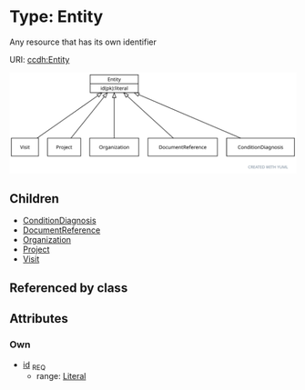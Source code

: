 
# Type: Entity


Any resource that has its own identifier

URI: [ccdh:Entity](https://ccdh.org/Entity)


![img](images/Entity.svg)

## Children

 * [ConditionDiagnosis](ConditionDiagnosis.md)
 * [DocumentReference](DocumentReference.md)
 * [Organization](Organization.md)
 * [Project](Project.md)
 * [Visit](Visit.md)

## Referenced by class


## Attributes


### Own

 * [id](id.md)  <sub>REQ</sub>
    * range: [Literal](types/Literal.md)
